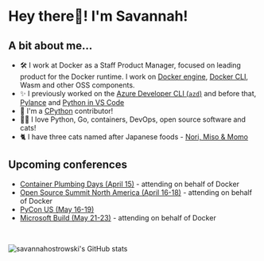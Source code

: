 # **Hey there👋! I'm Savannah!** 

## **A bit about me...**
- 🛠 I work at Docker as a Staff Product Manager, focused on leading product for the Docker runtime. I work on [Docker engine](https://github.com/moby/moby), [Docker CLI](https://github.com/docker/cli), Wasm and other OSS components.
- ✨ I previously worked on the [Azure Developer CLI (`azd`)](https://github.com/azure/azure-dev) and before that, [Pylance](https://github.com/microsoft/pylance-release) and [Python in VS Code](https://github.com/microsoft/vscode-python)
- 🐍 I'm a [CPython](https://github.com/python/cpython) contributor!
- 👩‍💻 I love Python, Go, containers, DevOps, open source software and cats!
- 🐈 I have three cats named after Japanese foods - [Nori, Miso & Momo](cats.jpg)

## Upcoming conferences
- [Container Plumbing Days (April 15)](https://containerplumbing.org/) - attending on behalf of Docker
- [Open Source Summit North America (April 16-18)](https://events.linuxfoundation.org/open-source-summit-north-america/) - attending on behalf of Docker
- [PyCon US (May 16-19)](https://us.pycon.org/2024/)
- [Microsoft Build (May 21-23)](https://build.microsoft.com/en-US/home) - attending on behalf of Docker

<br>
 
![`savannahostrowski`'s GitHub stats](https://github-readme-stats.vercel.app/api?username=savannahostrowski&show_icons=true&theme=radical)
